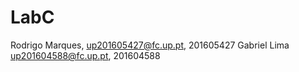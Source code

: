 # LabC

Rodrigo Marques, up201605427@fc.up.pt, 201605427
Gabriel Lima up201604588@fc.up.pt, 201604588
